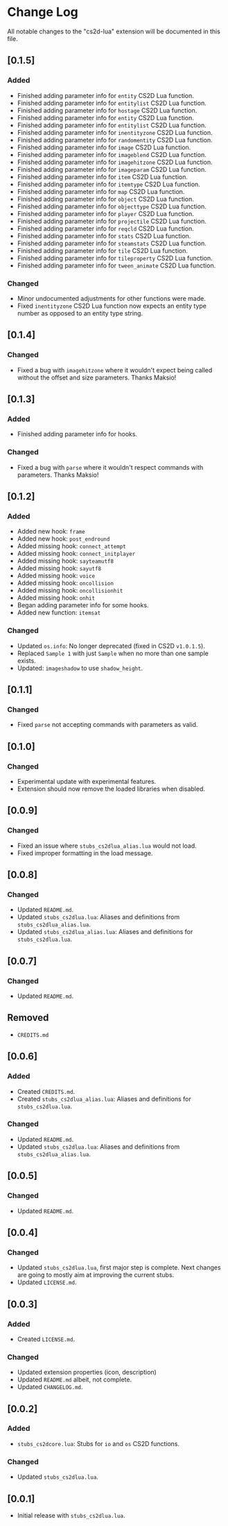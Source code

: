 # Change Log

All notable changes to the "cs2d-lua" extension will be documented in this file.

## [0.1.5]

### Added

-    Finished adding parameter info for `entity` CS2D Lua function.
-    Finished adding parameter info for `entitylist` CS2D Lua function.
-    Finished adding parameter info for `hostage` CS2D Lua function.
-    Finished adding parameter info for `entity` CS2D Lua function.
-    Finished adding parameter info for `entitylist` CS2D Lua function.
-    Finished adding parameter info for `inentityzone` CS2D Lua function.
-    Finished adding parameter info for `randomentity` CS2D Lua function.
-    Finished adding parameter info for `image` CS2D Lua function.
-    Finished adding parameter info for `imageblend` CS2D Lua function.
-    Finished adding parameter info for `imagehitzone` CS2D Lua function.
-    Finished adding parameter info for `imageparam` CS2D Lua function.
-    Finished adding parameter info for `item` CS2D Lua function.
-    Finished adding parameter info for `itemtype` CS2D Lua function.
-    Finished adding parameter info for `map` CS2D Lua function.
-    Finished adding parameter info for `object` CS2D Lua function.
-    Finished adding parameter info for `objecttype` CS2D Lua function.
-    Finished adding parameter info for `player` CS2D Lua function.
-    Finished adding parameter info for `projectile` CS2D Lua function.
-    Finished adding parameter info for `reqcld` CS2D Lua function.
-    Finished adding parameter info for `stats` CS2D Lua function.
-    Finished adding parameter info for `steamstats` CS2D Lua function.
-    Finished adding parameter info for `tile` CS2D Lua function.
-    Finished adding parameter info for `tileproperty` CS2D Lua function.
-    Finished adding parameter info for `tween_animate` CS2D Lua function.

### Changed

-    Minor undocumented adjustments for other functions were made.
-    Fixed `inentityzone` CS2D Lua function now expects an entity type number as opposed to an entity type string.

## [0.1.4]

### Changed

-    Fixed a bug with `imagehitzone` where it wouldn't expect being called without the offset and size parameters. Thanks Maksio!

## [0.1.3]

### Added

-    Finished adding parameter info for hooks.

### Changed

-    Fixed a bug with `parse` where it wouldn't respect commands with parameters. Thanks Maksio!

## [0.1.2]

### Added

-    Added new hook: `frame`
-    Added new hook: `post_endround`
-    Added missing hook: `connect_attempt`
-    Added missing hook: `connect_initplayer`
-    Added missing hook: `sayteamutf8`
-    Added missing hook: `sayutf8`
-    Added missing hook: `voice`
-    Added missing hook: `oncollision`
-    Added missing hook: `oncollisionhit`
-    Added missing hook: `onhit`
-    Began adding parameter info for some hooks.
-    Added new function: `itemsat`

### Changed

-    Updated `os.info`: No longer deprecated (fixed in CS2D `v1.0.1.5`).
-    Replaced `Sample 1` with just `Sample` when no more than one sample exists.
-    Updated: `imageshadow` to use `shadow_height`.

## [0.1.1]

### Changed

-    Fixed `parse` not accepting commands with parameters as valid.

## [0.1.0]

### Changed

-    Experimental update with experimental features.
-    Extension should now remove the loaded libraries when disabled.

## [0.0.9]

### Changed

-    Fixed an issue where `stubs_cs2dlua_alias.lua` would not load.
-    Fixed improper formatting in the load message.

## [0.0.8]

### Changed

-    Updated `README.md`.
-    Updated `stubs_cs2dlua.lua`: Aliases and definitions from `stubs_cs2dlua_alias.lua`.
-    Updated `stubs_cs2dlua_alias.lua`: Aliases and definitions for `stubs_cs2dlua.lua`.

## [0.0.7]

### Changed

-    Updated `README.md`.

## Removed

-    `CREDITS.md`

## [0.0.6]

### Added

-    Created `CREDITS.md`.
-    Created `stubs_cs2dlua_alias.lua`: Aliases and definitions for `stubs_cs2dlua.lua`.

### Changed

-    Updated `README.md`.
-    Updated `stubs_cs2dlua.lua`: Aliases and definitions from `stubs_cs2dlua_alias.lua`.

## [0.0.5]

### Changed

-    Updated `README.md`.

## [0.0.4]

### Changed

-    Updated `stubs_cs2dlua.lua`, first major step is complete. Next changes are going to mostly aim at improving the current stubs.
-    Updated `LICENSE.md`.

## [0.0.3]

### Added

-    Created `LICENSE.md`.

### Changed

-    Updated extension properties (icon, description)
-    Updated `README.md` albeit, not complete.
-    Updated `CHANGELOG.md`.

## [0.0.2]

### Added

-    `stubs_cs2dcore.lua`: Stubs for `io` and `os` CS2D functions.

### Changed

-    Updated `stubs_cs2dlua.lua`.

## [0.0.1]

-    Initial release with `stubs_cs2dlua.lua`.
